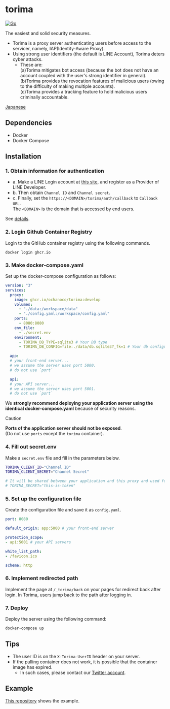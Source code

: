 # torima

[![Go](https://github.com/ochanoco/torima/actions/workflows/go.yml/badge.svg)](https://github.com/ochanoco/torima/actions/workflows/go.yml)

The easiest and solid security measures.
- Torima is a proxy server authenticating users before access to the servicer, namely, IAP(Identity-Aware Proxy).
- Using strong user identifiers (the default is LINE Account), Torima deters cyber attacks.
    - These are:   
      (a)Torima mitigates bot access (because the bot does not have an account coupled with the user's strong identifier in general).  
      (b)Torima provides the revocation features of malicious users (owing to the difficulty of making multiple accounts).  
      (c)Torima provides a tracking feature to hold malicious users criminally accountable.  

[Japanese](https://zenn.dev/ochanoco/articles/2a532b79725a41)


## Dependencies

- Docker
- Docker Compose

## Installation
### 1. Obtain information for authentication

- a. Make a LINE Login account at [this site](https://developers.line.biz/console/), and register as a Provider of LINE Developer.
- b. Then obtain `Channel ID` and `Channel secret`.
- c. Finally, set the `https://<DOMAIN>/torima/auth/callback` to `Callback URL`.  
  The `<DOMAIN>` is the domain that is accessed by end users.

See [details](https://developers.line.biz/en/services/line-login/).

### 2. Login Github Container Registry

Login to the GitHub container registry using the following commands.

```
docker login ghcr.io
```

### 3. Make docker-compose.yaml

Set up the docker-compose configuration as follows:

```yaml
version: "3"
services:
  proxy:
    image: ghcr.io/ochanoco/torima:develop
    volumes:
      - "./data:/workspace/data"
      - "./config.yaml:/workspace/config.yaml"
    ports:
      - 8080:8080
    env_file:
      - ./secret.env
    environment:
      - TORIMA_DB_TYPE=sqlite3 # Your DB type
      - TORIMA_DB_CONFIG=file:./data/db.sqlite3?_fk=1 # Your db configuration 

  app:
  # your front-end server...
  # we assume the server uses port 5000.
  # do not use `port`

  api:
  # your API server...
  # we assume the server uses port 5001.
  # do not use `port`
```


We **strongly recommend deploying your application server using the identical docker-compose.yaml** because of security reasons.

> [!CAUTION]
> **Ports of the application server should not be exposed**.  
> (Do not use `ports` except the `torima` container).

### 4. Fill out secret.env

Make a `secret.env` file and fill in the parameters below.

```sh
TORIMA_CLIENT_ID="Channel ID"
TORIMA_CLIENT_SECRET="Channel Secret"

# It will be shared between your application and this proxy and used for authentication.
# TORIMA_SECRET="this-is-token" 
```

### 5. Set up the configuration file

Create the configuration file and save it as `config.yaml`.

```yaml
port: 8080

default_origin: app:5000 # your front-end server

protection_scope: 
- api:5001 # your API servers

white_list_path: 
- /favicon.ico

scheme: http 
```

### 6. Implement redirected path

Implement the page at `/_torima/back` on your pages for redirect back after login.
  In Torima, users jump back to the path after logging in.
  

### 7. Deploy

Deploy the server using the following command:

```sh
docker-compose up
```


## Tips

- The user ID is on the `X-Torima-UserID` header on your server.
- If the pulling container does not work, it is possible that the container image has expired.
  - In such cases, please contact our [Twitter account](https://twitter.com/ochanoco_sec).
  
## Example

[This repository](https://github.com/ochanoco/torima-demo) shows the example.

